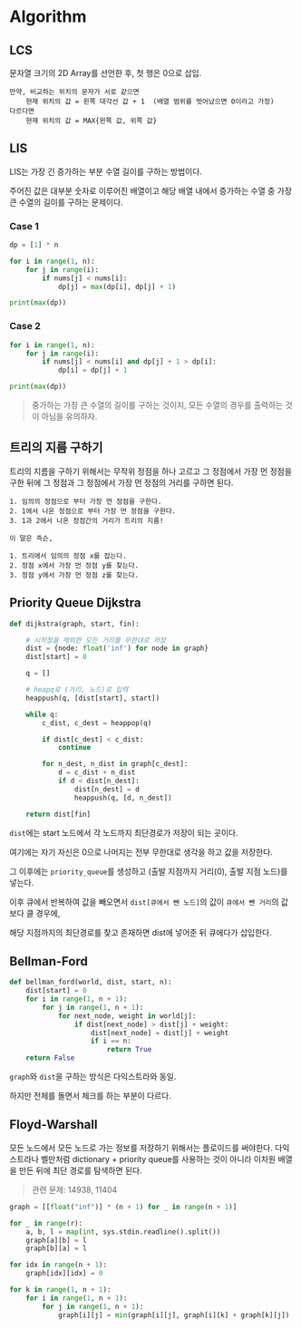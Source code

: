 # Algorithm

## LCS

문자열 크기의 2D Array를 선언한 후, 첫 행은 0으로 삽입.

    만약, 비교하는 위치의 문자가 서로 같으면
        현재 위치의 값 = 왼쪽 대각선 값 + 1  (배열 범위를 벗어났으면 0이라고 가정)
    다르다면
        현재 위치의 값 = MAX{왼쪽 값, 위쪽 값}

## LIS

LIS는 가장 긴 증가하는 부분 수열 길이를 구하는 방법이다.

주어진 값은 대부분 숫자로 이루어진 배열이고 해당 배열 내에서 증가하는 수열 중 가장 큰 수열의 길이를 구하는 문제이다.

### Case 1

```python
dp = [1] * n

for i in range(1, n):
    for j in range(i):
        if nums[j] < nums[i]:
            dp[j] = max(dp[i], dp[j] + 1)

print(max(dp))
```

### Case 2

```python
for i in range(1, n):
    for j in range(i):
        if nums[j] < nums[i] and dp[j] + 1 > dp[i]:
            dp[i] = dp[j] + 1

print(max(dp))
```

> 중가하는 가장 큰 수열의 길이를 구하는 것이지, 모든 수열의 경우를 출력하는 것이 아님을 유의하자.

## 트리의 지름 구하기

트리의 지름을 구하기 위해서는 무작위 정점을 하나 고르고 그 정점에서 가장 먼 정점을 구한 뒤에 그 정점과 그 정점에서 가장 먼 정점의 거리를 구하면 된다.

    1. 임의의 정점으로 부터 가장 먼 정점을 구한다.
    2. 1에서 나온 정점으로 부터 가장 먼 정점을 구한다.
    3. 1과 2에서 나온 정점간의 거리가 트리의 지름!

    이 말은 즉슨,

    1. 트리에서 임의의 정점 x를 잡는다.
    2. 정점 x에서 가장 먼 정점 y를 찾는다.
    3. 정점 y에서 가장 먼 정점 z를 찾는다.

## Priority Queue Dijkstra

```python
def dijkstra(graph, start, fin):

    # 시작점을 제외한 모든 거리를 무한대로 저장
    dist = {node: float('inf') for node in graph}
    dist[start] = 0

    q = []

    # heapq로 (거리, 노드)로 입력
    heappush(q, [dist[start], start])

    while q:
        c_dist, c_dest = heappop(q)

        if dist[c_dest] < c_dist:
            continue

        for n_dest, n_dist in graph[c_dest]:
            d = c_dist + n_dist
            if d < dist[n_dest]:
                dist[n_dest] = d
                heappush(q, [d, n_dest])

    return dist[fin]
```

`dist`에는 start 노드에서 각 노드까지 최단경로가 저장이 되는 곳이다.

여기에는 자기 자신은 0으로 나머지는 전부 무한대로 생각을 하고 값을 저장한다.

그 이후에는 `priority_queue`를 생성하고 (출발 지점까지 거리(0), 출발 지점 노드)를 넣는다.

이후 큐에서 반복하여 값을 빼오면서 `dist[큐에서 뺀 노드]`의 값이 `큐에서 뺀 거리`의 값보다 클 경우에,

해당 지점까지의 최단경로를 찾고 존재하면 dist에 넣어준 뒤 큐에다가 삽입한다.

## Bellman-Ford

```python
def bellman_ford(world, dist, start, n):
    dist[start] = 0
    for i in range(1, n + 1):
        for j in range(1, n + 1):
            for next_node, weight in world[j]:
                if dist[next_node] > dist[j] + weight:
                    dist[next_node] = dist[j] + weight
                    if i == n:
                        return True
    return False
```

`graph`와 `dist`을 구하는 방식은 다익스트라와 동일.

하지만 전체를 돌면서 체크를 하는 부분이 다르다.

## Floyd-Warshall

모든 노드에서 모든 노드로 가는 정보를 저장하기 위해서는 플로이드를 써야한다. 다익스트라나 벨만처럼 dictionary + priority queue를 사용하는 것이 아니라 이차원 배열을 만든 뒤에 최단 경로를 탐색하면 된다.

> 관련 문제: 14938, 11404

```python
graph = [[float("inf")] * (n + 1) for _ in range(n + 1)]

for _ in range(r):
    a, b, l = map(int, sys.stdin.readline().split())
    graph[a][b] = l
    graph[b][a] = l

for idx in range(n + 1):
    graph[idx][idx] = 0

for k in range(1, n + 1):
    for i in range(1, n + 1):
        for j in range(1, n + 1):
            graph[i][j] = min(graph[i][j], graph[i][k] + graph[k][j])

```
